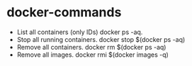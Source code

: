 # docker-commands

- List all containers (only IDs) docker ps -aq.
- Stop all running containers. docker stop $(docker ps -aq)
- Remove all containers. docker rm $(docker ps -aq)
- Remove all images. docker rmi $(docker images -q)
